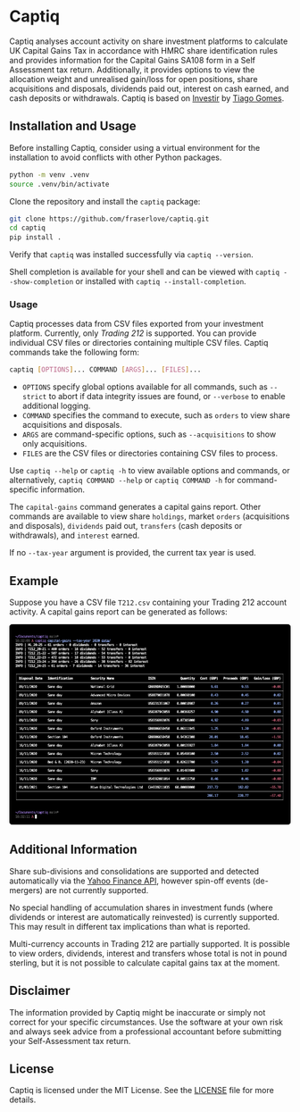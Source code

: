 # Captiq

Captiq analyses account activity on share investment platforms to calculate UK Capital Gains Tax in accordance with HMRC share identification rules and provides information for the Capital Gains SA108 form in a Self Assessment tax return. Additionally, it provides options to view the allocation weight and unrealised gain/loss for open positions, share acquisitions and disposals, dividends paid out, interest on cash earned, and cash deposits or withdrawals. Captiq is based on [Investir](https://github.com/tacgomes/investir) by [Tiago Gomes](https://github.com/tacgomes).

## Installation and Usage

Before installing Captiq, consider using a virtual environment for the installation to avoid conflicts with other Python packages.

```sh
python -m venv .venv
source .venv/bin/activate
```

Clone the repository and install the `captiq` package:

```sh
git clone https://github.com/fraserlove/captiq.git
cd captiq
pip install .
```

Verify that `captiq` was installed successfully via `captiq --version`.

Shell completion is available for your shell and can be viewed with `captiq --show-completion` or installed with `captiq --install-completion`.

### Usage

Captiq processes data from CSV files exported from your investment platform. Currently, only _Trading 212_ is supported. You can provide individual CSV files or directories containing multiple CSV files. Captiq commands take the following form:

```sh
captiq [OPTIONS]... COMMAND [ARGS]... [FILES]...
```

- `OPTIONS` specify global options available for all commands, such as `--strict` to abort if data integrity issues are found, or `--verbose` to enable additional logging.
- `COMMAND` specifies the command to execute, such as `orders` to view share acquisitions and disposals.
- `ARGS` are command-specific options, such as `--acquisitions` to show only acquisitions.
- `FILES` are the CSV files or directories containing CSV files to process.

Use `captiq --help` or `captiq -h` to view available options and commands, or alternatively, `captiq COMMAND --help` or `captiq COMMAND -h` for command-specific information.

The `capital-gains` command generates a capital gains report. Other commands are available to view share `holdings`, market `orders` (acquisitions and disposals), `dividends` paid out, `transfers` (cash deposits or withdrawals), and `interest` earned.

If no `--tax-year` argument is provided, the current tax year is used.

## Example

Suppose you have a CSV file `T212.csv` containing your Trading 212 account activity. A capital gains report can be generated as follows:

![Example capital gains report](assets/example.png)

## Additional Information

Share sub-divisions and consolidations are supported and detected automatically via the [Yahoo Finance API](https://pypi.org/project/yfinance/), however spin-off events (de-mergers) are not currently supported.

No special handling of accumulation shares in investment funds (where dividends or interest are automatically reinvested) is currently supported. This may result in different tax implications than what is reported.

Multi-currency accounts in Trading 212 are partially supported. It is possible to view orders, dividends, interest and transfers whose total is not in pound sterling, but it is not possible to calculate capital gains tax at the moment.

## Disclaimer

The information provided by Captiq might be inaccurate or simply not correct for your specific circumstances. Use the software at your own risk and always seek advice from a professional accountant before submitting your Self-Assessment tax return.

## License

Captiq is licensed under the MIT License. See the [LICENSE](LICENSE) file for more details.